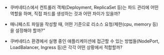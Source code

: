 - 쿠버네티스에서 컨트롤러 객체(Deployment, ReplicaSet 등)는 파드 관리에 어떤 역할을 하며, 직접 파드를 생성하는 것과 어떤 차이가 있을까?

- 매니페스트 파일을 작성할 때, 어떤 기준으로 리소스 요청/제한(cpu, memory 등)을 설정해야 할까?"

- 쿠버네티스 환경에서 실행 중인 애플리케이션에 접근할 수 있는 방법들(NodePort, LoadBalancer, Ingress 등)은 각각 어떤 상황에서 적합할까?
